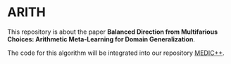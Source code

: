 # ARITH
This repository is about the paper **Balanced Direction from Multifarious Choices: Arithmetic Meta-Learning for Domain Generalization**.

The code for this algorithm will be integrated into our repository [MEDIC++](https://github.com/zzwdx/MEDIC-plus).
